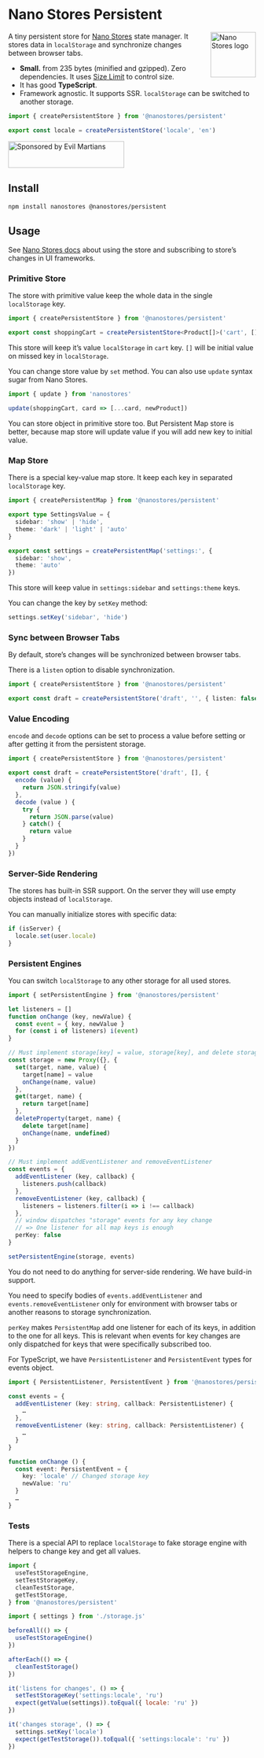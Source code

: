 # Nano Stores Persistent

<img align="right" width="92" height="92" title="Nano Stores logo"
     src="https://nanostores.github.io/nanostores/logo.svg">

A tiny persistent store for [Nano Stores](https://github.com/nanostores/nanostores)
state manager. It stores data in `localStorage` and synchronize changes between
browser tabs.

* **Small.** from 235 bytes (minified and gzipped).
  Zero dependencies. It uses [Size Limit] to control size.
* It has good **TypeScript**.
* Framework agnostic. It supports SSR.
  `localStorage` can be switched to another storage.

```ts
import { createPersistentStore } from '@nanostores/persistent'

export const locale = createPersistentStore('locale', 'en')
```

<a href="https://evilmartians.com/?utm_source=logux-client">
  <img src="https://evilmartians.com/badges/sponsored-by-evil-martians.svg"
       alt="Sponsored by Evil Martians" width="236" height="54">
</a>

[Size Limit]: https://github.com/ai/size-limit


## Install

```sh
npm install nanostores @nanostores/persistent
```


## Usage

See [Nano Stores docs](https://github.com/nanostores/nanostores#guide)
about using the store and subscribing to store’s changes in UI frameworks.


### Primitive Store

The store with primitive value keep the whole data in the single `localStorage`
key.

```ts
import { createPersistentStore } from '@nanostores/persistent'

export const shoppingCart = createPersistentStore<Product[]>('cart', [])
```

This store will keep it’s value `localStorage` in `cart` key.
`[]` will be initial value on missed key in `localStorage`.

You can change store value by `set` method. You can also use `update` syntax
sugar from Nano Stores.

```ts
import { update } from 'nanostores'

update(shoppingCart, card => [...card, newProduct])
```

You can store object in primitive store too. But Persistent Map store is better,
because map store will update value if you will add new key to initial value.


### Map Store

There is a special key-value map store. It keep each key
in separated `localStorage` key.

```ts
import { createPersistentMap } from '@nanostores/persistent'

export type SettingsValue = {
  sidebar: 'show' | 'hide',
  theme: 'dark' | 'light' | 'auto'
}

export const settings = createPersistentMap('settings:', {
  sidebar: 'show',
  theme: 'auto'
})
```

This store will keep value in `settings:sidebar` and `settings:theme` keys.

You can change the key by `setKey` method:

```ts
settings.setKey('sidebar', 'hide')
```


### Sync between Browser Tabs

By default, store’s changes will be synchronized between browser tabs.

There is a `listen` option to disable synchronization.

```ts
import { createPersistentStore } from '@nanostores/persistent'

export const draft = createPersistentStore('draft', '', { listen: false })
```


### Value Encoding

`encode` and `decode` options can be set to process a value before setting
or after getting it from the persistent storage.

```ts
import { createPersistentStore } from '@nanostores/persistent'

export const draft = createPersistentStore('draft', [], {
  encode (value) {
    return JSON.stringify(value)
  },
  decode (value ) {
    try {
      return JSON.parse(value)
    } catch() {
      return value
    }
  }
})
```

### Server-Side Rendering

The stores has built-in SSR support. On the server they will use
empty objects instead of `localStorage`.

You can manually initialize stores with specific data:

```js
if (isServer) {
  locale.set(user.locale)
}
```


### Persistent Engines

You can switch `localStorage` to any other storage for all used stores.

```ts
import { setPersistentEngine } from '@nanostores/persistent'

let listeners = []
function onChange (key, newValue) {
  const event = { key, newValue }
  for (const i of listeners) i(event)
}

// Must implement storage[key] = value, storage[key], and delete storage[key]
const storage = new Proxy({}, {
  set(target, name, value) {
    target[name] = value
    onChange(name, value)
  },
  get(target, name) {
    return target[name]
  },
  deleteProperty(target, name) {
    delete target[name]
    onChange(name, undefined)
  }
})

// Must implement addEventListener and removeEventListener
const events = {
  addEventListener (key, callback) {
    listeners.push(callback)
  },
  removeEventListener (key, callback) {
    listeners = listeners.filter(i => i !== callback)
  },
  // window dispatches "storage" events for any key change
  // => One listener for all map keys is enough
  perKey: false
}

setPersistentEngine(storage, events)
```

You do not need to do anything for server-side rendering. We have build-in
support.

You need to specify bodies of `events.addEventListener`
and `events.removeEventListener` only for environment with browser tabs
or another reasons to storage synchronization.

`perKey` makes `PersistentMap` add one listener for each of its keys,
in addition to the one for all keys. This is relevant when events for key
changes are only dispatched for keys that were specifically subscribed too.

For TypeScript, we have `PersistentListener` and `PersistentEvent` types
for events object.

```ts
import { PersistentListener, PersistentEvent } from '@nanostores/persistent'

const events = {
  addEventListener (key: string, callback: PersistentListener) {
    …
  },
  removeEventListener (key: string, callback: PersistentListener) {
    …
  }
}

function onChange () {
  const event: PersistentEvent = {
    key: 'locale' // Changed storage key
    newValue: 'ru'
  }
  …
}
```


### Tests

There is a special API to replace `localStorage` to fake storage engine
with helpers to change key and get all values.

```js
import {
  useTestStorageEngine,
  setTestStorageKey,
  cleanTestStorage,
  getTestStorage,
} from '@nanostores/persistent'

import { settings } from './storage.js'

beforeAll(() => {
  useTestStorageEngine()
})

afterEach(() => {
  cleanTestStorage()
})

it('listens for changes', () => {
  setTestStorageKey('settings:locale', 'ru')
  expect(getValue(settings)).toEqual({ locale: 'ru' })
})

it('changes storage', () => {
  settings.setKey('locale')
  expect(getTestStorage()).toEqual({ 'settings:locale': 'ru' })
})
```

